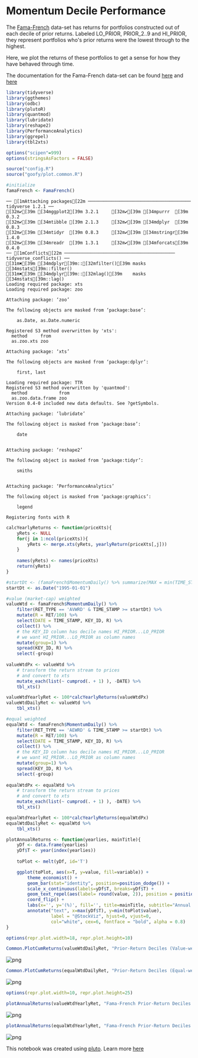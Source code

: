 # Momentum Decile Performance

The [Fama-French](https://mba.tuck.dartmouth.edu/pages/faculty/ken.french/Data_Library/det_10_port_form_pr_12_2_daily.html) data-set has returns for portfolios constructed out of each decile of prior returns. Labeled LO_PRIOR, PRIOR_2..9 and HI_PRIOR, they represent portfolios who's prior returns were the lowest through to the highest.

Here, we plot the returns of these portfolios to get a sense for how they have behaved through time.

The documentation for the Fama-French data-set can be found [here](https://plutopy.readthedocs.io/en/latest/FamaFrench.html) and [here](https://shyams80.github.io/plutoR/docs/reference/FamaFrench-class.html)


```R
library(tidyverse)
library(ggthemes)
library(odbc)
library(plutoR)
library(quantmod)
library(lubridate)
library(reshape2)
library(PerformanceAnalytics)
library(ggrepel)
library(tbl2xts)

options("scipen"=999)
options(stringsAsFactors = FALSE)

source("config.R")
source("goofy/plot.common.R")

#initialize
famaFrench <- FamaFrench()
```

    ── [1mAttaching packages[22m ─────────────────────────────────────── tidyverse 1.2.1 ──
    [32m✔[39m [34mggplot2[39m 3.2.1     [32m✔[39m [34mpurrr  [39m 0.3.2
    [32m✔[39m [34mtibble [39m 2.1.3     [32m✔[39m [34mdplyr  [39m 0.8.3
    [32m✔[39m [34mtidyr  [39m 0.8.3     [32m✔[39m [34mstringr[39m 1.4.0
    [32m✔[39m [34mreadr  [39m 1.3.1     [32m✔[39m [34mforcats[39m 0.4.0
    ── [1mConflicts[22m ────────────────────────────────────────── tidyverse_conflicts() ──
    [31m✖[39m [34mdplyr[39m::[32mfilter()[39m masks [34mstats[39m::filter()
    [31m✖[39m [34mdplyr[39m::[32mlag()[39m    masks [34mstats[39m::lag()
    Loading required package: xts
    Loading required package: zoo
    
    Attaching package: ‘zoo’
    
    The following objects are masked from ‘package:base’:
    
        as.Date, as.Date.numeric
    
    Registered S3 method overwritten by 'xts':
      method     from
      as.zoo.xts zoo 
    
    Attaching package: ‘xts’
    
    The following objects are masked from ‘package:dplyr’:
    
        first, last
    
    Loading required package: TTR
    Registered S3 method overwritten by 'quantmod':
      method            from
      as.zoo.data.frame zoo 
    Version 0.4-0 included new data defaults. See ?getSymbols.
    
    Attaching package: ‘lubridate’
    
    The following object is masked from ‘package:base’:
    
        date
    
    
    Attaching package: ‘reshape2’
    
    The following object is masked from ‘package:tidyr’:
    
        smiths
    
    
    Attaching package: ‘PerformanceAnalytics’
    
    The following object is masked from ‘package:graphics’:
    
        legend
    
    Registering fonts with R



```R
calcYearlyReturns <- function(priceXts){
    yRets <- NULL
    for(j in 1:ncol(priceXts)){
        yRets <- merge.xts(yRets, yearlyReturn(priceXts[,j]))
    }
    
    names(yRets) <- names(priceXts)
    return(yRets)
}
```


```R
#startDt <- (famaFrench$MomentumDaily() %>% summarize(MAX = min(TIME_STAMP)) %>% collect())$MAX[[1]]
startDt <- as.Date("1995-01-01")

#value (market-cap) weighted
valueWtd <- famaFrench$MomentumDaily() %>%
    filter(RET_TYPE == 'AVWRD' & TIME_STAMP >= startDt) %>%
    mutate(R = RET/100) %>%
    select(DATE = TIME_STAMP, KEY_ID, R) %>%
    collect() %>% 
    # the KEY_ID column has decile names HI_PRIOR...LO_PRIOR
    # we want HI_PRIOR...LO_PRIOR as column names
    mutate(group=1) %>%
    spread(KEY_ID, R) %>%
    select(-group)
    
valueWtdPx <- valueWtd %>% 
    # transform the return stream to prices
    # and convert to xts
    mutate_each(list(~ cumprod(. + 1) ), -DATE) %>% 
    tbl_xts() 

valueWtdYearlyRet <- 100*calcYearlyReturns(valueWtdPx)
valueWtdDailyRet <- valueWtd %>% 
    tbl_xts()

#equal weighted
equalWtd <- famaFrench$MomentumDaily() %>%
    filter(RET_TYPE == 'AEWRD' & TIME_STAMP >= startDt) %>%
    mutate(R = RET/100) %>%
    select(DATE = TIME_STAMP, KEY_ID, R) %>%
    collect() %>% 
    # the KEY_ID column has decile names HI_PRIOR...LO_PRIOR
    # we want HI_PRIOR...LO_PRIOR as column names
    mutate(group=1) %>%
    spread(KEY_ID, R) %>%
    select(-group)
    
equalWtdPx <- equalWtd %>% 
    # transform the return stream to prices
    # and convert to xts
    mutate_each(list(~ cumprod(. + 1) ), -DATE) %>% 
    tbl_xts() 

equalWtdYearlyRet <- 100*calcYearlyReturns(equalWtdPx)
equalWtdDailyRet <- equalWtd %>% 
    tbl_xts()

```


```R
plotAnnualReturns <- function(yearlies, mainTitle){
    yDf <- data.frame(yearlies)
    yDf$T <- year(index(yearlies))
    
    toPlot <- melt(yDf, id='T')

    ggplot(toPlot, aes(x=T, y=value, fill=variable)) +
        theme_economist() +
        geom_bar(stat="identity", position=position_dodge()) +
        scale_x_continuous(labels=yDf$T, breaks=yDf$T) +
        geom_text_repel(aes(label= round(value, 2)), position = position_dodge(0.9)) +
        coord_flip() +
        labs(x='', y='(%)', fill='', title=mainTitle, subtitle="Annual Returns") +
        annotate("text", x=max(yDf$T), y=min(toPlot$value), 
                 label = "@StockViz", hjust=0, vjust=0, 
                 col="white", cex=6, fontface = "bold", alpha = 0.8)  
}
```


```R
options(repr.plot.width=18, repr.plot.height=10)
```


```R
Common.PlotCumReturns(valueWtdDailyRet, "Prior-Return Deciles (Value-weight)", "Fama-French")
```


![png](Momentum-Decile-Performance.R_files/Momentum-Decile-Performance.R_6_0.png)



```R
Common.PlotCumReturns(equalWtdDailyRet, "Prior-Return Deciles (Equal-weight)", "Fama-French")
```


![png](Momentum-Decile-Performance.R_files/Momentum-Decile-Performance.R_7_0.png)



```R
options(repr.plot.width=10, repr.plot.height=25)
```


```R
plotAnnualReturns(valueWtdYearlyRet, "Fama-French Prior-Return Deciles (Value Weighted)")
```


![png](Momentum-Decile-Performance.R_files/Momentum-Decile-Performance.R_9_0.png)



```R
plotAnnualReturns(equalWtdYearlyRet, "Fama-French Prior-Return Deciles (Equal Weighted)")
```


![png](Momentum-Decile-Performance.R_files/Momentum-Decile-Performance.R_10_0.png)


This notebook was created using [pluto](http://pluto.studio). Learn more [here](https://github.com/shyams80/pluto)
